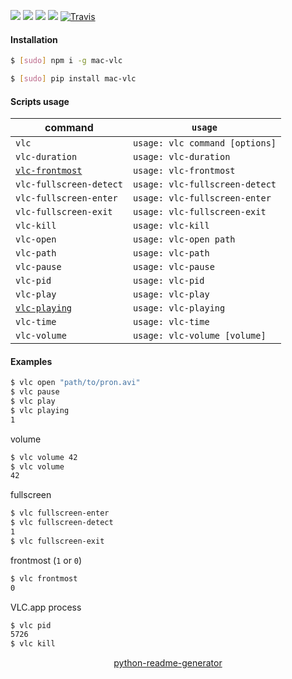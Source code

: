 <!--
https://pypi.org/project/readme-generator/
https://pypi.org/project/python-readme-generator/
-->

[![](https://img.shields.io/badge/OS-macOS-blue.svg?longCache=True)]()
[![](https://img.shields.io/badge/language-AppleScript-blue.svg?longCache=True)]()
[![](https://img.shields.io/pypi/v/mac-vlc.svg?maxAge=3600)](https://pypi.org/project/mac-vlc/)
[![](https://img.shields.io/npm/v/mac-vlc.svg?maxAge=3600)](https://www.npmjs.com/package/mac-vlc)
[![Travis](https://api.travis-ci.org/looking-for-a-job/mac-vlc.svg?branch=master)](https://travis-ci.org/looking-for-a-job/mac-vlc/)

#### Installation
```bash
$ [sudo] npm i -g mac-vlc
```
```bash
$ [sudo] pip install mac-vlc
```

#### Scripts usage
command|`usage`
-|-
`vlc` |`usage: vlc command [options]`
`vlc-duration` |`usage: vlc-duration`
[`vlc-frontmost`](# "print 1 if 'VLC.app' is frontmost, else 0") |`usage: vlc-frontmost`
`vlc-fullscreen-detect` |`usage: vlc-fullscreen-detect`
`vlc-fullscreen-enter` |`usage: vlc-fullscreen-enter`
`vlc-fullscreen-exit` |`usage: vlc-fullscreen-exit`
`vlc-kill` |`usage: vlc-kill`
`vlc-open` |`usage: vlc-open path`
`vlc-path` |`usage: vlc-path`
`vlc-pause` |`usage: vlc-pause`
`vlc-pid` |`usage: vlc-pid`
`vlc-play` |`usage: vlc-play`
[`vlc-playing`](# "print 1 if playing, else 0") |`usage: vlc-playing`
`vlc-time` |`usage: vlc-time`
`vlc-volume` |`usage: vlc-volume [volume]`

#### Examples
```bash
$ vlc open "path/to/pron.avi"
$ vlc pause
$ vlc play
$ vlc playing
1
```

volume
```bash
$ vlc volume 42
$ vlc volume
42
```

fullscreen
```bash
$ vlc fullscreen-enter
$ vlc fullscreen-detect
1
$ vlc fullscreen-exit
```

frontmost (`1` or `0`)
```bash
$ vlc frontmost
0
```


VLC.app process
```bash
$ vlc pid
5726
$ vlc kill
```

<p align="center">
    <a href="https://pypi.org/project/python-readme-generator/">python-readme-generator</a>
</p>